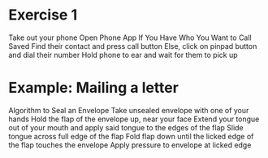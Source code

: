 # Exercise 1
Take out your phone
Open Phone App
If You Have Who You Want to Call Saved
    Find their contact and press call button
Else, click on pinpad button and dial their number
Hold phone to ear and wait for them to pick up

# Example: Mailing a letter
Algorithm to Seal an Envelope
Take unsealed envelope with one of your hands
Hold the flap of the envelope up, near your face
Extend your tongue out of your mouth and apply said tongue to the edges of the flap
Slide tongue across full edge of the flap
Fold flap down until the licked edge of the flap touches the envelope
Apply pressure to envelope at licked edge